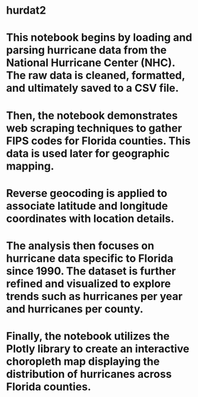 # hurdat2
# This notebook begins by loading and parsing hurricane data from the National Hurricane Center (NHC). The raw data is cleaned, formatted, and ultimately saved to a CSV file.
# Then, the notebook demonstrates web scraping techniques to gather FIPS codes for Florida counties. This data is used later for geographic mapping.
# Reverse geocoding is applied to associate latitude and longitude coordinates with location details.
# The analysis then focuses on hurricane data specific to Florida since 1990. The dataset is further refined and visualized to explore trends such as hurricanes per year and hurricanes per county.
# Finally, the notebook utilizes the Plotly library to create an interactive choropleth map displaying the distribution of hurricanes across Florida counties.
